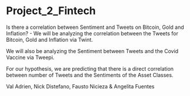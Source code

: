 # Project_2_Fintech

Is there a correlation between Sentiment and Tweets on Bitcoin, Gold and Inflation? - We will be analyzing the correlation between the Tweets for Bitcoin, Gold and Inflation via Twint. 

We will also be analyzing the Sentiment between Tweets and the Covid Vaccine via Tweepi.

For our hypothesis, we are predicting that there is a direct correlation between number of Tweets and the Sentiments of the Asset Classes. 

Val Adrien, Nick Distefano, Fausto Nicieza & Angelita Fuentes
